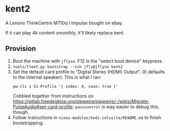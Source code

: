 # kent2

A Lenovo ThinkCentre M710q I impulse bought on ebay.

If it can play 4k content smoothly, it'll likely replace kent.

## Provision

1. Boot the machine with `jflyso`. F12 is the "select boot device" keypress.
2. `tools/fleet.py bootstrap --ssh jfly@jflyso kent2`
3. Set the default card profile to "Digital Stereo (HDMI) Output". (It defaults to the internal speaker):
   This is what I ran:
   ```
   pw-cli s 51 Profile '{ index: 4, save: true }'
   ```
   Cobbled together from instructions on
   <https://gitlab.freedesktop.org/pipewire/pipewire/-/wikis/Migrate-PulseAudio#set-card-profile>.
   `pavucontrol` is way easier to debug this, though.
4. Follow instructions in `nixos-modules/kodi-colusita/README.md` to finish
   bootstrapping.
